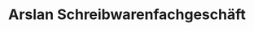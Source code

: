 ---
title: "Arslan Schreibwarenfachgeschäft"
url: /schwalbach-am-taunus/arslan-schreibwarenfachgeschaeft/
shop: Schreibwaren
---